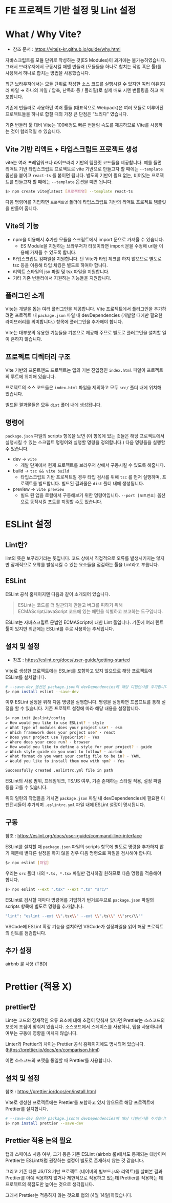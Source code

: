 # FE 프로젝트 기반 설정 및 Lint 설정

# What / Why Vite?

- 참조 문서 : https://vitejs-kr.github.io/guide/why.html

자바스크립트를 모듈 단위로 작성하는 것(ES Modules)이 과거에는 불가능하였습니다. 그래서 브라우저에서 구동시킬 때엔 번들러 (모듈들을 하나로 합치는 작업 혹은 툴)를 사용해서 하나로 합치는 방법을 사용했습니다.

최근 브라우저에서는 모듈 단위로 작성한 소스 코드를 실행시킬 수 있지만 여러 이유(여러 파일 → 하나의 파일 / 압축, 난독화 등 / 폴리필)로 실제 배포 시엔 번들링을 하고 배포합니다.

기존에 번들러로 사용하던 여러 툴들 (대표적으로 Webpack)은 여러 모듈로 이루어진 프로젝트들을 하나로 합칠 때의 가장 큰 단점은 “느리다" 였습니다.

기존 번들러 툴 대비 Vite는 100배정도 빠른 번들링 속도를 제공하므로 Vite를 사용하는 것이 합리적일 수 있습니다.

## Vite 기반 리액트 + 타입스크립트 프로젝트 생성

vite는 여러 프레임워크나 라이브러리 기반의 템플릿 코드들을 제공합니다. 예를 들면 리액트 기반 타입스크립트 프로젝트르 vite 기반으로 만들고자 할 때에는 `--template` 옵션을 붙이고 `react-ts` 를 붙이면 됩니다. 별도의 기반이 필요 없는, 비어있는 프로젝트를 만들고자 할 때에는 `--template` 옵션을 떼면 됩니다.

```bash
$> npm create vite@latest [프로젝트명] --template react-ts
```

다음 명령어를 기입하면 `프로젝트명` 폴더에 타입스크립트 기반의 리액트 프로젝트 템플릿을 만들어 줍니다.

## Vite의 기능

- npm을 이용해서 추가한 모듈을 스크립트에서 import 문으로 가져올 수 있습니다.
  - ES Module을 지원하는 브라우저가 타겟이라면 import 문을 수정해 url을 이용해 가져올 수 있도록 합니다.
- 타입스크립트 컴파일을 지원합니다. 단 Vite가 타입 체크를 하지 않으므로 별도로 tsc 등을 이용해 타입 체킹은 별도로 하여야 합니다.
- 리액트 스타일의 jsx 파일 및 tsx 파일을 지원합니다.
- 기타 기존 번들러에서 지원하는 기능들을 지원합니다.

## 플러그인 소개

Vite는 개발을 돕는 여러 플러그인을 제공합니다. Vite 프로젝트에서 플러그인을 추가하려면 프로젝트 내 `package.json` 파일 내 devDependencies (개발할 때에만 필요한 라이브러리를 의미합니다.) 항목에 플러그인을 추가해야 합니다.

Vite는 대부분의 유용한 기능들을 기본으로 제공해 주므로 별도로 플러그인을 설치할 일이 흔하지 않습니다.

## 프로젝트 디렉터리 구조

Vite 기반의 프론트앤드 프로젝트는 앱의 기본 진입점인 `index.html` 파일이 프로젝트의 루트에 위치해 있습니다.

프로젝트의 소스 코드들은 `index.html` 파일을 제외하고 모두 `src/` 폴더 내에 위치해 있습니다.

빌드된 결과물들은 모두 `dist` 폴더 내에 생성됩니다.

## 명령어

`package.json` 파일의 scripts 항목을 보면 (이 항목에 있는 것들은 해당 프로젝트에서 실행시킬 수 있는 스크립트 명령어와 실행할 명령을 정의합니다.) 다음 명령들을 실행할 수 있습니다.

- dev → `vite`
  - 개발 단계에서 현재 프로젝트를 브라우저 상에서 구동시킬 수 있도록 해줍니다.
- build → `tsc && vite build`
  - 타입스크립트 기반 프로젝트일 경우 타입 검사를 위해 `tsc` 를 먼저 실행하며, 프로젝트를 빌드합니다. 빌드된 결과물은 `dist` 폴더 내에 생성됩니다.
- preview → `vite preview`
  - 빌드 된 앱을 로컬에서 구동해보기 위한 명령어입니다. `--port [포트번호]` 옵션으로 동작시킬 포트를 지정할 수도 있습니다.

# ESLint 설정

## Lint란?

lint의 뜻은 보푸라기라는 뜻입니다. 코드 상에서 직접적으로 오류를 발생시키지는 않지만 잠재적으로 오류를 발생시킬 수 있는 요소들을 점검하는 툴을 Lint라고 부릅니다.

## ESLint

ESLint 공식 홈페이지엔 다음과 같이 소개되어 있습니다.

> ESLint는 코드를 더 일관되게 만들고 버그를 피하기 위해 ECMAScript/JavaScript 코드에 있는 패턴을 식별하고 보고하는 도구입니다.

ESLint는 자바스크립트 문법인 ECMAScript에 대한 Lint 툴입니다. 기존에 여러 린트 툴이 있지만 최근에는 ESLint를 주로 사용하는 추세입니다.

## 설치 및 설정

- 참조 : https://eslint.org/docs/user-guide/getting-started

Vite로 생성한 프로젝트에는 ESLint를 포함하고 있지 않으므로 해당 프로젝트에 ESLint를 설치합니다.

```bash
# --save-dev 옵션은 package.json의 devDependencies에 해당 디펜던시를 추가합니다.
$> npm install eslint --save-dev
```

이후 ESLint 설정을 위해 다음 명령을 실행합니다. 명령을 실행하면 프롬프트를 통해 설정을 할 수 있습니다. 기존 프로젝트 설정에 따라 해당 내용을 설정합니다.

```bash
$> npm init @eslint/config
✔ How would you like to use ESLint? · style
✔ What type of modules does your project use? · esm
✔ Which framework does your project use? · react
✔ Does your project use TypeScript? · Yes
✔ Where does your code run? · browser
✔ How would you like to define a style for your project? · guide
✔ Which style guide do you want to follow? · airbnb
✔ What format do you want your config file to be in? · YAML
✔ Would you like to install them now with npm? · Yes

Successfully created .eslintrc.yml file in path
```

ESLint의 사용 범위, 프레임워크, TS/JS 여부, 기존 존재하는 스타일 적용, 설정 파일 등을 고를 수 있습니다.

위의 일련의 작업들을 거치면 `package.json` 파일 내 devDependencies에 필요한 디펜던시들이 추가되며 `.eslintrc.yml` 파일 내에 ESLint 설정이 명시됩니다.

## 구동

참조 : https://eslint.org/docs/user-guide/command-line-interface

ESLint를 설치할 때 `package.json` 파일의 scripts 항목에 별도로 명령을 추가하지 않기 때문에 별다른 설정을 하지 않을 경우 다음 명령으로 파일을 검사해야 합니다.

```bash
$> npx eslint [파일]
```

우리는 `src` 폴더 내의 `*.ts, *.tsx` 파일만 검사하길 원하므로 다음 명령을 적용해야 합니다.

```bash
$> npx eslint --ext ".tsx" --ext ".ts" "src/"
```

ESLint로 검사할 때마다 명령어를 기입하기 번거로우므로 `package.json` 파일의 scripts 항목에 별도로 명령을 추가합니다.

```bash
"lint": "eslint --ext \\".tsx\\" --ext \\".ts\\" \\"src/\\""
```

VSCode에 ESLint 확장 기능을 설치하면 VSCode가 설정파일을 읽어 해당 프로젝트의 린트를 점검합니다.

## 추가 설정

airbnb 룰 사용 (TBD)

# Prettier (적용 X)

## prettier란

Lint는 코드의 잠재적인 오류 요소에 대해 초점이 맞춰져 있다면 Prettier는 소스코드의 포맷에 초점이 맞춰져 있습니다. 소스코드에서 스페이스를 사용하냐, 탭을 사용하냐의 여부는 구동에 영향을 미치지 않습니다.

Linter와 Prettier의 차이는 Prettier 공식 홈페이지에도 명시되어 있습니다. (https://prettier.io/docs/en/comparison.html)

이런 소스코드의 포맷을 통일할 때 Prettier를 사용합니다.

## 설치 및 설정

참조 : https://prettier.io/docs/en/install.html

Vite로 생성한 프로젝트에는 Prettier를 포함하고 있지 않으므로 해당 프로젝트에 Prettier를 설치합니다.

```bash
# --save-dev 옵션은 package.json의 devDependencies에 해당 디펜던시를 추가합니다.
$> npm install prettier --save-dev
```

## Prettier 적용 논의 필요

탭과 스페이스 사용 여부, 크기 등은 기존 ESLint (airbnb 룰)에서도 통제되는 대상이며 Prettier는 ESLint처럼 권장하는 설정이 별도로 존재하지 않는 것 같습니다.

그리고 기존 다른 JS/TS 기반 프로젝트 (네이버의 빌보드.js와 리액트)를 살펴본 결과 Prettier를 아예 적용하지 않거나 제한적으로 적용하고 있는데 Prettier를 적용하는 데 프로젝트의 복잡도만 높이는 것으로 생각됩니다.

그래서 Prettier는 적용하지 않는 것으로 협의 (4월 14일)하였습니다.
